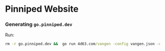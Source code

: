 # Pinniped Website

### Generating `go.pinniped.dev`

Run:

```cmd
rm -r go.pinniped.dev &&  go run 4d63.com/vangen -config vangen.json -out ./go.pinniped.dev
```